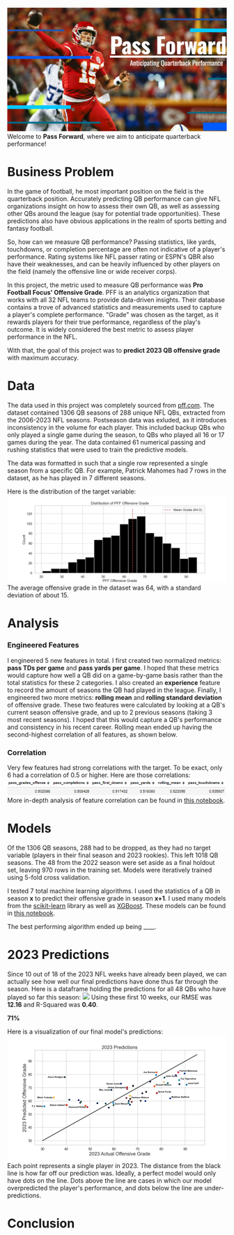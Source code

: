 ![](./images/slide_1.png)
Welcome to __Pass Forward__, where we aim to anticipate quarterback performance!

# Business Problem
In the game of football, he most important position on the field is the quarterback position. Accurately predicting QB performance can give NFL organizations insight on how to assess their own QB, as well as assessing other QBs around the league (say for potential trade opportunities). These predictions also have obvious applications in the realm of sports betting and fantasy football.

So, how can we measure QB performance? Passing statistics, like yards, touchdowns, or completion percentage are often not indicative of a player's performance. Rating systems like NFL passer rating or ESPN's QBR also have their weaknesses, and can be heavily influenced by other players on the field (namely the offensive line or wide receiver corps).

In this project, the metric used to measure QB performance was __Pro Football Focus' Offensive Grade__. PFF is an analytics organization that works with all 32 NFL teams to provide data-driven insights. Their database contains a trove of advanced statistics and measurements used to capture a player's complete performance. "Grade" was chosen as the target, as it rewards players for their true performance, regardless of the play's outcome. It is widely considered the best metric to assess player performance in the NFL. 

With that, the goal of this project was to __predict 2023 QB offensive grade__ with maximum accuracy.

# Data
The data used in this project was completely sourced from [pff.com](pff.com). The dataset contained 1306 QB seasons of 288 unique NFL QBs, extracted from the 2006-2023 NFL seasons. Postseason data was exluded, as it introduces inconsistency in the volume for each player. This included backup QBs who only played a single game during the season, to QBs who played all 16 or 17 games during the year. The data contained 61 numerical passing and rushing statistics that were used to train the predictive models. 

The data was formatted in such that a single row represented a single season from a specific QB. For example, Patrick Mahomes had 7 rows in the dataset, as he has played in 7 different seasons.

Here is the distribution of the target variable:
![](./images/target_dist.png)
The average offensive grade in the dataset was 64, with a standard deviation of about 15.

# Analysis
### Engineered Features
I engineered 5 new features in total. I first created two normalized metrics: __pass TDs per game__ and __pass yards per game__. I hoped that these metrics would capture how well a QB did on a game-by-game basis rather than the total statistics for these 2 categories. I also created an __experience__ feature to record the amount of seasons the QB had played in the league. Finally, I engineered two more metrics: __rolling mean__ and __rolling standard deviation__ of offensive grade. These two features were calculated by looking at a QB's current season offensive grade, and up to 2 previous seasons (taking 3 most recent seasons). I hoped that this would capture a QB's performance and consistency in his recent career. Rolling mean ended up having the second-highest correlation of all features, as shown below.

### Correlation
Very few features had strong correlations with the target. To be exact, only 6 had a correlation of 0.5 or higher. Here are those correlations:
![image](./images/top_6_corrs.png)
More in-depth analysis of feature correlation can be found in [this notebook](./feature_analysis.ipynb).

# Models
Of the 1306 QB seasons, 288 had to be dropped, as they had no target variable (players in their final season and 2023 rookies). This left 1018 QB seasons. The 48 from the 2022 season were set aside as a final holdout set, leaving 970 rows in the training set. Models were iteratively trained using 5-fold cross validation. 

I tested 7 total machine learning algorithms. I used the statistics of a QB in season __x__ to predict their offensive grade in season __x+1__. I used many models from the [scikit-learn](https://scikit-learn.org/stable/) library as well as [XGBoost](https://xgboost.readthedocs.io/en/stable/). These models can be found in [this notebook](./models_1).






The best performing algorithm ended up being ____. 


# 2023 Predictions
Since 10 out of 18 of the 2023 NFL weeks have already been played, we can actually see how well our final predictions have done thus far through the season. Here is a dataframe holding the predictions for all 48 QBs who have played so far this season:
![](./images/preds_df.png)
Using these first 10 weeks, our RMSE was __12.16__ and R-Squared was __0.40__.

__71%__


Here is a visualization of our final model's predictions:
![](./images/preds.png)
Each point represents a single player in 2023. The distance from the black line is how far off our prediction was. Ideally, a perfect model would only have dots on the line. Dots above the line are cases in which our model overpredicted the player's performance, and dots below the line are under-predictions.

# Conclusion
